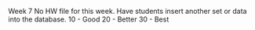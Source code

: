 Week 7
No HW file for this week.
Have students insert another set or data into the database.
     10 - Good
     20 - Better
     30 - Best